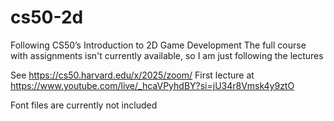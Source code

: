 # cs50-2d
Following CS50’s Introduction to 2D Game Development
The full course with assignments isn't currently available, so I am just following the lectures

See https://cs50.harvard.edu/x/2025/zoom/
First lecture at https://www.youtube.com/live/_hcaVPyhdBY?si=jU34r8Vmsk4y9ztO

Font files are currently not included